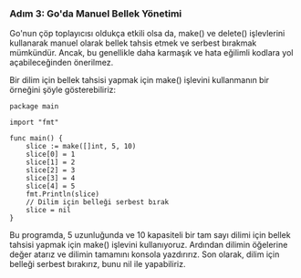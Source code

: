
### Adım 3: Go'da Manuel Bellek Yönetimi

Go'nun çöp toplayıcısı oldukça etkili olsa da, make() ve delete() işlevlerini kullanarak manuel olarak bellek tahsis etmek ve serbest bırakmak mümkündür. Ancak, bu genellikle daha karmaşık ve hata eğilimli kodlara yol açabileceğinden önerilmez.

Bir dilim için bellek tahsisi yapmak için make() işlevini kullanmanın bir örneğini şöyle gösterebiliriz:

```
package main

import "fmt"

func main() {
    slice := make([]int, 5, 10)
    slice[0] = 1
    slice[1] = 2
    slice[2] = 3
    slice[3] = 4
    slice[4] = 5
    fmt.Println(slice)
    // Dilim için belleği serbest bırak
    slice = nil
}
```

Bu programda, 5 uzunluğunda ve 10 kapasiteli bir tam sayı dilimi için bellek tahsisi yapmak için make() işlevini kullanıyoruz. Ardından dilimin öğelerine değer atarız ve dilimin tamamını konsola yazdırırız. Son olarak, dilim için belleği serbest bırakırız, bunu nil ile yapabiliriz.